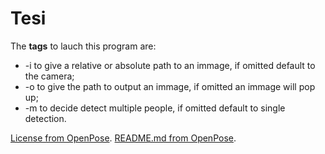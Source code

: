 # Tesi
The **tags** to lauch this program are:
* -i to give a relative or absolute path to an immage, if omitted default to the camera;
* -o to give the path to output an immage, if omitted an immage will pop up;
* -m to decide detect multiple people, if omitted default to single detection.

[License from OpenPose](https://github.com/CMU-Perceptual-Computing-Lab/openpose/blob/master/LICENSE). 
[README.md from OpenPose](https://github.com/CMU-Perceptual-Computing-Lab/openpose/blob/master/README.md).
